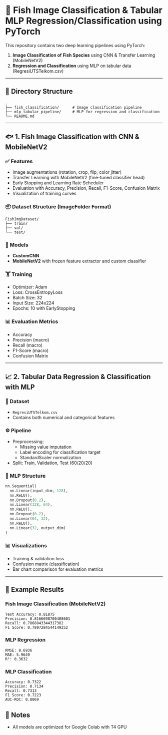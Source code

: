# 🎣 Fish Image Classification & Tabular MLP Regression/Classification using PyTorch

This repository contains two deep learning pipelines using PyTorch:
1. **Image Classification of Fish Species** using CNN & Transfer Learning (MobileNetV2)
2. **Regression and Classification** using MLP on tabular data (RegresiUTSTelkom.csv)

---

## 📁 Directory Structure
```
.
├── fish_classification/      # Image classification pipeline
├── mlp_tabular_pipeline/     # MLP for regression and classification
└── README.md
```

---

## 🐟 1. Fish Image Classification with CNN & MobileNetV2

### ✅ Features
- Image augmentations (rotation, crop, flip, color jitter)
- Transfer Learning with MobileNetV2 (fine-tuned classifier head)
- Early Stopping and Learning Rate Scheduler
- Evaluation with Accuracy, Precision, Recall, F1-Score, Confusion Matrix
- Visualization of training curves

### 📦 Dataset Structure (ImageFolder Format)
```
FishImgDataset/
├── train/
├── val/
└── test/
```

### 🧠 Models
- **CustomCNN**
- **MobileNetV2** with frozen feature extractor and custom classifier

### 🏋️ Training
- Optimizer: Adam
- Loss: CrossEntropyLoss
- Batch Size: 32
- Input Size: 224x224
- Epochs: 10 with EarlyStopping

### 📊 Evaluation Metrics
- Accuracy
- Precision (macro)
- Recall (macro)
- F1-Score (macro)
- Confusion Matrix

---

## 📈 2. Tabular Data Regression & Classification with MLP

### 🔢 Dataset
- `RegresiUTSTelkom.csv`
- Contains both numerical and categorical features

### ⚙️ Pipeline
- Preprocessing:
  - Missing value imputation
  - Label encoding for classification target
  - StandardScaler normalization
- Split: Train, Validation, Test (60/20/20)

### 🧠 MLP Structure
```python
nn.Sequential(
  nn.Linear(input_dim, 128),
  nn.ReLU(),
  nn.Dropout(0.2),
  nn.Linear(128, 64),
  nn.ReLU(),
  nn.Dropout(0.2),
  nn.Linear(64, 32),
  nn.ReLU(),
  nn.Linear(32, output_dim)
)
```

### 📊 Visualizations
- Training & validation loss
- Confusion matrix (classification)
- Bar chart comparison for evaluation metrics

---


## 🧪 Example Results
### Fish Image Classification (MobileNetV2)
```
Test Accuracy: 0.81875
Precision: 0.8166698700408601
Recall: 0.7868843344317382
F1 Score: 0.7897284544149252
```

### MLP Regression
```
RMSE: 8.6936
MAE: 5.9649
R²: 0.3632
```

### MLP Classification
```
Accuracy: 0.7322
Precision: 0.7134
Recall: 0.7313
F1 Score: 0.7223
AUC-ROC: 0.8069
```

## 📌 Notes
- All models are optimized for Google Colab with T4 GPU
